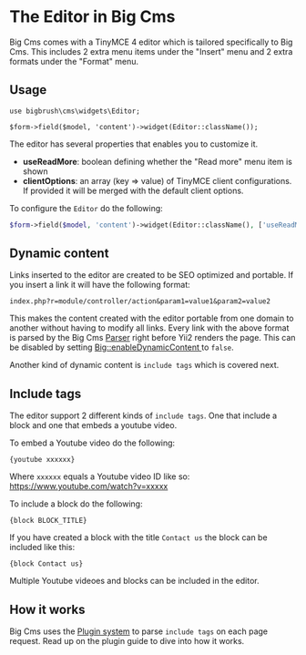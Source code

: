 # The Editor in Big Cms

Big Cms comes with a TinyMCE 4 editor which is tailored specifically to Big Cms. This includes 2 extra menu
items under the "Insert" menu and 2 extra formats under the "Format" menu.


## Usage <span id="usage"></span>

~~~
use bigbrush\cms\widgets\Editor;

$form->field($model, 'content')->widget(Editor::className());
~~~

The editor has several properties that enables you to customize it.

  - **useReadMore**: boolean defining whether the "Read more" menu item is shown
  - **clientOptions**: an array (key => value) of TinyMCE client configurations. If provided it will be merged
                       with the default client options.

To configure the `Editor` do the following:

~~~php
$form->field($model, 'content')->widget(Editor::className(), ['useReadMore' => false]);
~~~


## Dynamic content <span id="dynamic-content"></span>

Links inserted to the editor are created to be SEO optimized and portable. If you insert a link it will have the
following format:

~~~
index.php?r=module/controller/action&param1=value1&param2=value2
~~~

This makes the content created with the editor portable from one domain to another without having to modify all links. Every link
with the above format is parsed by the Big Cms [Parser](http://bigbrush-agency.com/api/big/bigbrush-big-core-parser.html)
right before Yii2 renders the page. This can be disabled by setting [Big::enableDynamicContent ](http://bigbrush-agency.com/api/big/bigbrush-big-core-big.html#$enableDynamicContent-detail) to `false`.

Another kind of dynamic content is `include tags` which is covered next.


## Include tags <span id="include-tags"></span>

The editor support 2 different kinds of `include tags`. One that include a block and one that
embeds a youtube video.

To embed a Youtube video do the following:

~~~
{youtube xxxxxx}
~~~

Where `xxxxxx` equals a Youtube video ID like so: https://www.youtube.com/watch?v=xxxxx

To include a block do the following:

~~~
{block BLOCK_TITLE}
~~~

If you have created a block with the title `Contact us` the block can be included like this:

~~~
{block Contact us}
~~~

Multiple Youtube videoes and blocks can be included in the editor.


## How it works <span id="how-it-works"></span>

Big Cms uses the [Plugin system](the-plugin-system.md) to parse `include tags` on each page
request. Read up on the plugin guide to dive into how it works.
